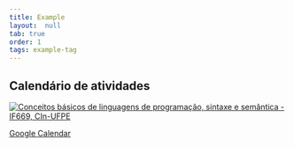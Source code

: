 ```yaml
---
title: Example
layout:  null
tab: true
order: 1
tags: example-tag
---
```


## Calendário de atividades

[![Conceitos básicos de linguagens de programação, sintaxe e semântica - IF669, CIn-UFPE](http://img.youtube.com/vi/6ZdmOpbf9XQ/0.jpg)](https://calendar.google.com/calendar/embed?height=600&wkst=1&bgcolor=%23FFFFFF&src=trv1sni07u93kq2h7bivqt8chc%40group.calendar.google.com&color=%23AB8B00&ctz=America%2FRecife)


[Google Calendar](https://calendar.google.com/calendar/embed?height=600&wkst=1&bgcolor=%23FFFFFF&src=trv1sni07u93kq2h7bivqt8chc%40group.calendar.google.com&color=%23AB8B00&ctz=America%2FRecife)

